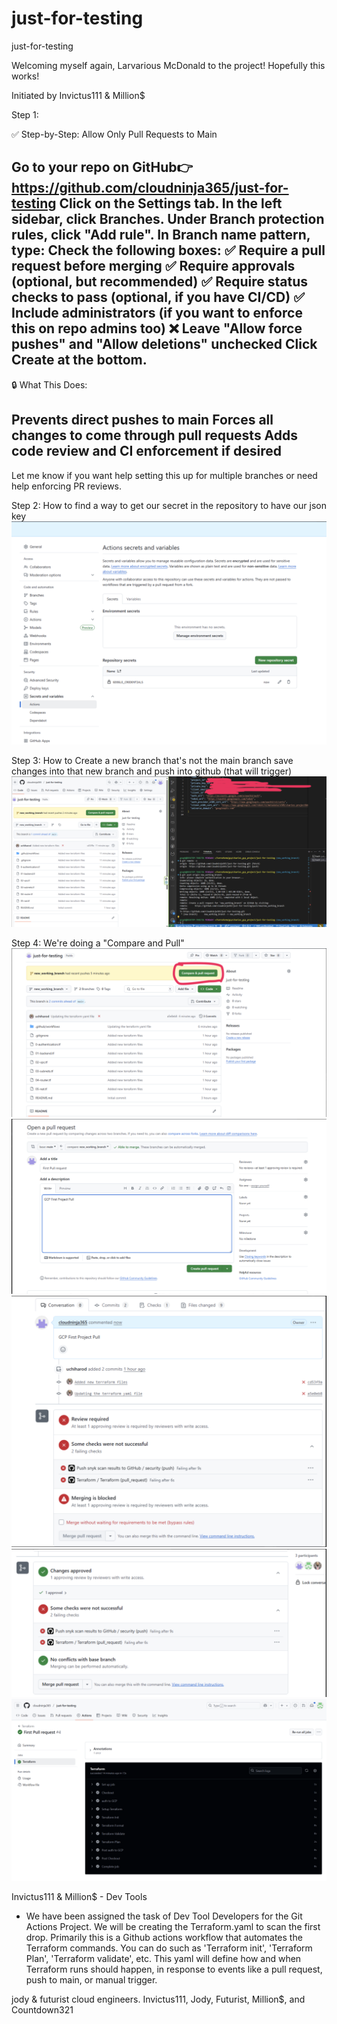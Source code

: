 # just-for-testing
just-for-testing



Welcoming myself again, Larvarious McDonald to the project! 
Hopefully this works!


Initiated by Invictus111 & Million$

Step 1:

✅ Step-by-Step: Allow Only Pull Requests to Main

Go to your repo on GitHub👉 https://github.com/cloudninja365/just-for-testing
Click on the Settings tab.
In the left sidebar, click Branches.
Under Branch protection rules, click "Add rule".
In Branch name pattern, type:
Check the following boxes:
✅ Require a pull request before merging
✅ Require approvals (optional, but recommended)
✅ Require status checks to pass (optional, if you have CI/CD)
✅ Include administrators (if you want to enforce this on repo admins too)
❌ Leave "Allow force pushes" and "Allow deletions" unchecked
Click Create at the bottom.
---

🔒 What This Does:

Prevents direct pushes to main
Forces all changes to come through pull requests
Adds code review and CI enforcement if desired
---
Let me know if you want help setting this up for multiple branches or need help enforcing PR reviews.

Step 2: 
How to find a way to get our secret in the repository to have our json key
![alt text](<Step 2.png>)


Step 3: 
How to Create a new branch that's not the main branch save changes into that new branch and push into github (that will trigger)
![alt text](<Step 3 - Create new Branch.png>)

Step 4: 
We're doing a "Compare and Pull"
![alt text](<Step 4 - Compare and Pull 1.png>)
![alt text](<Step 4 - Compare and Pull  2.png>)
![alt text](<Step 4 - Compare and Pull 3.png>)
![alt text](<Step 4 - Compare and Pull 4.png>)
![alt text](<Step 4 - Compare and Pull  5.png>)


Invictus111 & Million$ - Dev Tools
- We have been assigned the task of Dev Tool Developers for the Git Actions Project. We will be creating the Terraform.yaml to scan the first drop. Primarily this is a Github actions workflow that automates the Terraform commands. You can do such as 'Terraform init', 'Terraform Plan', 'Terraform validate', etc. This yaml will define how and when Terraform runs should happen, in response to events like a pull request, push to main, or manual trigger.

jody & futurist cloud engineers. 
Invictus111, Jody, Futurist, Million$, and Countdown321